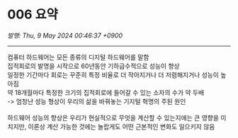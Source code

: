 # 006 요약

*발행: Thu, 9 May 2024 00:46:37 +0900*

---

<p style="text-align: left;">컴퓨터 하드웨어는 모든 종류의 디지털 하드웨어를 말함<br />집적회로의 발명을 시작으로 60년동안 기하급수적으로 성능이 향상 <br />일정한 기간마다 회로는 꾸준히 특정 비율로 더 작아지거나 더 저렴해지거나 성능이 높아짐 <br />약 18개월마다 특정한 크기의 집적회로에 들어갈 수 있는 소자의 수가 약 두배<br />-&gt; 엄청난 성능 형상이 우리의 삶을 바꿔놓는 기지털 혁명의 주된 원인<br /><br />하드웨어 성능의 향상은 우리가 현실적으로 무엇을 계산할 수 있는지에는 큰 영향을 미치지만, 이론상 계산 가능한 것에는 놀랍게도 어떤 근본적인 변화도 일으키지 않음<br /><br /><br /></p>